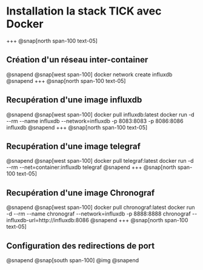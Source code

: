 # Installation la stack TICK avec Docker
+++
@snap[north span-100 text-05]
## Création d'un réseau inter-container
@snapend
@snap[west span-100]
docker network create influxdb
@snapend
+++
@snap[north span-100 text-05]
## Recupération d'une image influxdb
@snapend
@snap[west span-100]
docker pull influxdb:latest 
docker run -d --rm --name influxdb --network=influxdb -p 8083:8083 -p 8086:8086 influxdb
@snapend
+++
@snap[north span-100 text-05]
## Recupération d'une image telegraf
@snapend
@snap[west span-100]
docker pull telegraf:latest 
docker run -d --rm --net=container:influxdb telegraf
@snapend
+++
@snap[north span-100 text-05]
## Recupération d'une image Chronograf
@snapend
@snap[west span-100]
docker pull chronograf:latest 
docker run -d --rm --name chronograf --network=influxdb -p 8888:8888 chronograf --influxdb-url=http://influxdb:8086
@snapend
+++
@snap[north span-100 text-05]
## Configuration des redirections de port
@snapend
@snap[south span-100]
@img[](assets/img/redirection.png)
@snapend
